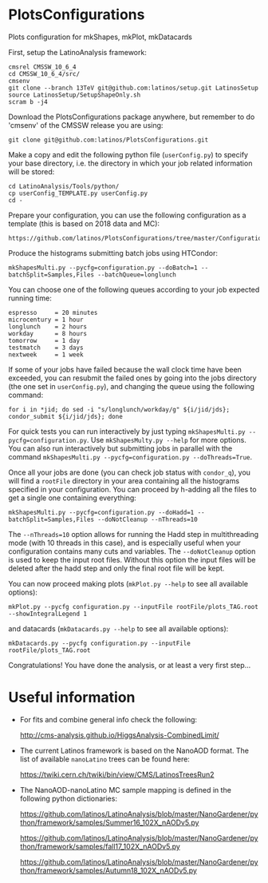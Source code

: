 # PlotsConfigurations
Plots configuration for mkShapes, mkPlot, mkDatacards

    
First, setup the LatinoAnalysis framework:

    cmsrel CMSSW_10_6_4
    cd CMSSW_10_6_4/src/
    cmsenv
    git clone --branch 13TeV git@github.com:latinos/setup.git LatinosSetup
    source LatinosSetup/SetupShapeOnly.sh
    scram b -j4

Download the PlotsConfigurations package anywhere, but remember to do 'cmsenv' of the CMSSW release you are using:

    git clone git@github.com:latinos/PlotsConfigurations.git

Make a copy and edit the following python file (`userConfig.py`) to specify your base directory, i.e. the directory in which your job related information will be stored:

    cd LatinoAnalysis/Tools/python/
    cp userConfig_TEMPLATE.py userConfig.py
    cd -

Prepare your configuration, you can use the following configuration as a template (this is based on 2018 data and MC):

    https://github.com/latinos/PlotsConfigurations/tree/master/Configurations/ggH/Full2018

Produce the histograms submitting batch jobs using HTCondor:

    mkShapesMulti.py --pycfg=configuration.py --doBatch=1 --batchSplit=Samples,Files --batchQueue=longlunch

You can choose one of the following queues according to your job expected running time:

    espresso     = 20 minutes
    microcentury = 1 hour
    longlunch    = 2 hours
    workday      = 8 hours
    tomorrow     = 1 day
    testmatch    = 3 days
    nextweek     = 1 week

If some of your jobs have failed because the wall clock time have been exceeded, you can resubmit the failed ones by going into the jobs directory (the one set in `userConfig.py`), and changing the queue using the following command:

    for i in *jid; do sed -i "s/longlunch/workday/g" ${i/jid/jds}; condor_submit ${i/jid/jds}; done

For quick tests you can run interactively by just typing `mkShapesMulti.py --pycfg=configuration.py`. Use `mkShapesMulty.py --help` for more options.
You can also run interactively but submitting jobs in parallel with the command `mkShapesMulti.py --pycfg=configuration.py --doThreads=True`.

Once all your jobs are done (you can check job status with `condor_q`), you will find a `rootFile` directory in your area containing all the histograms specified in your configuration. 
You can proceed by h-adding all the files to get a single one containing everything:

    mkShapesMulti.py --pycfg=configuration.py --doHadd=1 --batchSplit=Samples,Files --doNotCleanup --nThreads=10

The `--nThreads=10` option allows for running the Hadd step in multithreading mode (with 10 threads in this case), and is especially useful when your configuration contains many cuts and variables.
The `--doNotCleanup` option is used to keep the input root files. Without this option the input files will be deleted after the hadd step and only the final root file will be kept.

You can now proceed making plots (`mkPlot.py --help` to see all available options):

    mkPlot.py --pycfg configuration.py --inputFile rootFile/plots_TAG.root --showIntegralLegend 1

and datacards (`mkDatacards.py --help` to see all available options):

    mkDatacards.py --pycfg configuration.py --inputFile rootFile/plots_TAG.root


Congratulations! You have done the analysis, or at least a very first step...


# Useful information

 - For fits and combine general info check the following:
 
    http://cms-analysis.github.io/HiggsAnalysis-CombinedLimit/
    
 - The current Latinos framework is based on the NanoAOD format. The list of available `nanoLatino` trees can be found here:
 
    https://twiki.cern.ch/twiki/bin/view/CMS/LatinosTreesRun2

 - The NanoAOD-nanoLatino MC sample mapping is defined in the following python dictionaries:
 
    https://github.com/latinos/LatinoAnalysis/blob/master/NanoGardener/python/framework/samples/Summer16_102X_nAODv5.py
    
    https://github.com/latinos/LatinoAnalysis/blob/master/NanoGardener/python/framework/samples/fall17_102X_nAODv5.py
    
    https://github.com/latinos/LatinoAnalysis/blob/master/NanoGardener/python/framework/samples/Autumn18_102X_nAODv5.py
     
